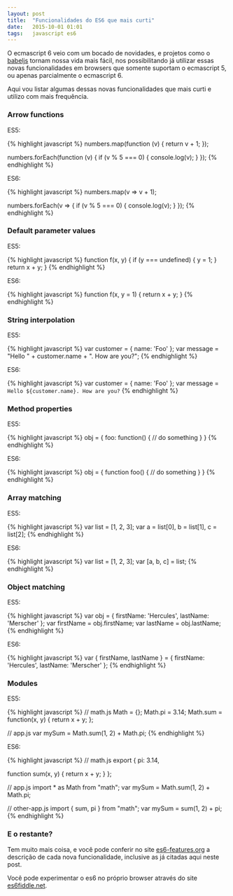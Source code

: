 ```yaml
---
layout: post
title:  "Funcionalidades do ES6 que mais curti"
date:   2015-10-01 01:01
tags:   javascript es6
---
```


O ecmascript 6 veio com um bocado de novidades, e projetos como o [babeljs](https://babeljs.io/) tornam nossa vida mais fácil, nos possibilitando já utilizar essas novas funcionalidades em browsers que somente suportam o ecmascript 5, ou apenas parcialmente o ecmascript 6.

Aqui vou listar algumas dessas novas funcionalidades que mais curti e utilizo com mais frequência.

### Arrow functions

ES5:

{% highlight javascript %}
numbers.map(function (v) { return v + 1; });

numbers.forEach(function (v) { 
  if (v % 5 === 0) {
    console.log(v);
  } 
});
{% endhighlight %}

ES6:

{% highlight javascript %}
numbers.map(v => v + 1);

numbers.forEach(v => { 
  if (v % 5 === 0) {
    console.log(v);
  }
});
{% endhighlight %}

### Default parameter values

ES5:

{% highlight javascript %}
function f(x, y) {
  if (y === undefined) {
    y = 1;
  }
  return x + y;
}
{% endhighlight %}

ES6:

{% highlight javascript %}
function f(x, y = 1) {
  return x + y;
}
{% endhighlight %}

### String interpolation

ES5:

{% highlight javascript %}
var customer = { name: 'Foo' };
var message = "Hello " + customer.name + ". How are you?";
{% endhighlight %}

ES6:

{% highlight javascript %}
var customer = { name: 'Foo' };
var message = `Hello ${customer.name}. How are you?`
{% endhighlight %}
### Method properties

ES5:

{% highlight javascript %}
obj = {
  foo: function() {
    // do something
  }
}
{% endhighlight %}

ES6:

{% highlight javascript %}
obj = {
  function foo() {
    // do something
  }
}
{% endhighlight %}

### Array matching

ES5:

{% highlight javascript %}
var list = [1, 2, 3];
var a = list[0], b = list[1], c = list[2];
{% endhighlight %}

ES6:

{% highlight javascript %}
var list = [1, 2, 3];
var [a, b, c] = list;
{% endhighlight %}

### Object matching

ES5:

{% highlight javascript %}
var obj = { firstName: 'Hercules', lastName: 'Merscher' };
var firstName = obj.firstName;
var lastName = obj.lastName;
{% endhighlight %}

ES6:

{% highlight javascript %}
var { firstName, lastName } = { firstName: 'Hercules', lastName: 'Merscher' };
{% endhighlight %}

### Modules

ES5:

{% highlight javascript %}
// math.js
Math = {};
Math.pi = 3.14;
Math.sum = function(x, y) {
  return x + y;
};

// app.js
var mySum = Math.sum(1, 2) + Math.pi;
{% endhighlight %}

ES6:

{% highlight javascript %}
// math.js
export {
  pi: 3.14,

  function sum(x, y) {
    return x + y;
  }
};

// app.js
import * as Math from "math";
var mySum = Math.sum(1, 2) + Math.pi;

// other-app.js
import { sum, pi } from "math";
var mySum = sum(1, 2) + pi;
{% endhighlight %}

### E o restante?

Tem muito mais coisa, e você pode conferir no site [es6-features.org](http://es6-features.org) a descrição de cada nova funcionalidade, inclusive as já citadas aqui neste post. 

Você pode experimentar o es6 no próprio browser através do site [es6fiddle.net](http://www.es6fiddle.net/).
